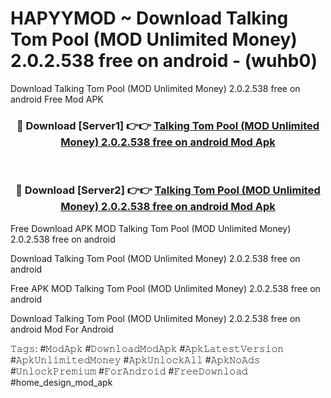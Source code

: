 # HAPYYMOD ~ Download Talking Tom Pool (MOD Unlimited Money) 2.0.2.538 free on android - (wuhb0)
Download Talking Tom Pool (MOD Unlimited Money) 2.0.2.538 free on android Free Mod APK

<div align="center">
<h3>🔴 Download [Server1] 👉👉 <a href="https://apk-comot.site?title=Talking_Tom_Pool_(MOD_Unlimited_Money)_2.0.2.538_free_on_android">Talking Tom Pool (MOD Unlimited Money) 2.0.2.538 free on android Mod Apk</a></h3><br>

<h3>🔴 Download [Server2] 👉👉 <a href="https://apk-comot.site?title=Talking_Tom_Pool_(MOD_Unlimited_Money)_2.0.2.538_free_on_android">Talking Tom Pool (MOD Unlimited Money) 2.0.2.538 free on android Mod Apk</a></h3>
</div>


Free Download APK MOD Talking Tom Pool (MOD Unlimited Money) 2.0.2.538 free on android

Download Talking Tom Pool (MOD Unlimited Money) 2.0.2.538 free on android 

Free APK MOD Talking Tom Pool (MOD Unlimited Money) 2.0.2.538 free on android 

Download Talking Tom Pool (MOD Unlimited Money) 2.0.2.538 free on android Mod For Android

𝚃𝚊𝚐𝚜: #𝙼𝚘𝚍𝙰𝚙𝚔 #𝙳𝚘𝚠𝚗𝚕𝚘𝚊𝚍𝙼𝚘𝚍𝙰𝚙𝚔 #𝙰𝚙𝚔𝙻𝚊𝚝𝚎𝚜𝚝𝚅𝚎𝚛𝚜𝚒𝚘𝚗 #𝙰𝚙𝚔𝚄𝚗𝚕𝚒𝚖𝚒𝚝𝚎𝚍𝙼𝚘𝚗𝚎𝚢 #𝙰𝚙𝚔𝚄𝚗𝚕𝚘𝚌𝚔𝙰𝚕𝚕 #𝙰𝚙𝚔𝙽𝚘𝙰𝚍𝚜 #𝚄𝚗𝚕𝚘𝚌𝚔𝙿𝚛𝚎𝚖𝚒𝚞𝚖 #𝙵𝚘𝚛𝙰𝚗𝚍𝚛𝚘𝚒𝚍 #𝙵𝚛𝚎𝚎𝙳𝚘𝚠𝚗𝚕𝚘𝚊𝚍 #home_design_mod_apk